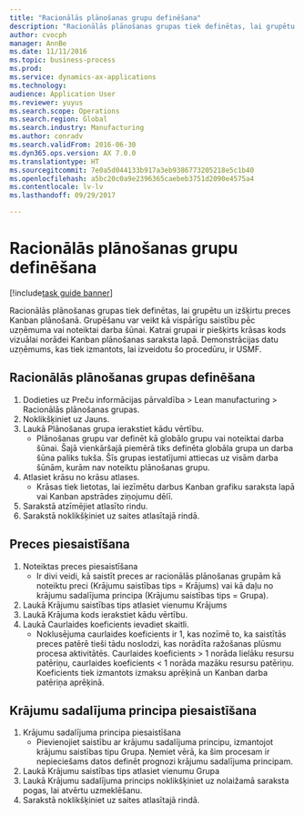 ```yaml
--- 
title: "Racionālās plānošanas grupu definēšana"
description: "Racionālās plānošanas grupas tiek definētas, lai grupētu un izšķirtu preces Kanban plānošanā."
author: cvocph
manager: AnnBe
ms.date: 11/11/2016
ms.topic: business-process
ms.prod: 
ms.service: dynamics-ax-applications
ms.technology: 
audience: Application User
ms.reviewer: yuyus
ms.search.scope: Operations
ms.search.region: Global
ms.search.industry: Manufacturing
ms.author: conradv
ms.search.validFrom: 2016-06-30
ms.dyn365.ops.version: AX 7.0.0
ms.translationtype: HT
ms.sourcegitcommit: 7e0a5d044133b917a3eb9386773205218e5c1b40
ms.openlocfilehash: a5bc20c0a9e2396365caebeb3751d2090e4575a4
ms.contentlocale: lv-lv
ms.lasthandoff: 09/29/2017

---
```

# <a name="define-lean-schedule-groups"></a>Racionālās plānošanas grupu definēšana

[!include[task guide banner](../../includes/task-guide-banner.md)]

Racionālās plānošanas grupas tiek definētas, lai grupētu un izšķirtu preces Kanban plānošanā. Grupēšanu var veikt kā vispārīgu saistību pēc uzņēmuma vai noteiktai darba šūnai. Katrai grupai ir piešķirts krāsas kods vizuālai norādei Kanban plānošanas saraksta lapā. Demonstrācijas datu uzņēmums, kas tiek izmantots, lai izveidotu šo procedūru, ir USMF.


## <a name="define-lean-scheduling-group"></a>Racionālās plānošanas grupas definēšana
1. Dodieties uz Preču informācijas pārvaldība > Lean manufacturing > Racionālās plānošanas grupas.
2. Noklikšķiniet uz Jauns.
3. Laukā Plānošanas grupa ierakstiet kādu vērtību.
    * Plānošanas grupu var definēt kā globālo grupu vai noteiktai darba šūnai. Šajā vienkāršajā piemērā tiks definēta globāla grupa un darba šūna paliks tukša. Šīs grupas iestatījumi attiecas uz visām darba šūnām, kurām nav noteiktu plānošanas grupu.  
4. Atlasiet krāsu no krāsu atlases.
    * Krāsas tiek lietotas, lai iezīmētu darbus Kanban grafiku saraksta lapā vai Kanban apstrādes ziņojumu dēlī.  
5. Sarakstā atzīmējiet atlasīto rindu.
6. Sarakstā noklikšķiniet uz saites atlasītajā rindā.

## <a name="associate-product"></a>Preces piesaistīšana
1. Noteiktas preces piesaistīšana
    * Ir divi veidi, kā saistīt preces ar racionālās plānošanas grupām kā noteiktu preci (Krājumu saistības tips = Krājums) vai kā daļu no krājumu sadalījuma principa (Krājumu saistības tips = Grupa).    
2. Laukā Krājumu saistības tips atlasiet vienumu Krājums
3. Laukā Krājuma kods ierakstiet kādu vērtību.
4. Laukā Caurlaides koeficients ievadiet skaitli.
    * Noklusējuma caurlaides koeficients ir 1, kas nozīmē to, ka saistītās preces patērē tieši tādu noslodzi, kas norādīta ražošanas plūsmu procesa aktivitātēs. Caurlaides koeficients > 1 norāda lielāku resursu patēriņu, caurlaides koeficients < 1 norāda mazāku resursu patēriņu. Koeficients tiek izmantots izmaksu aprēķinā un Kanban darba patēriņa aprēķinā.  

## <a name="associate-item-allocation-key"></a>Krājumu sadalījuma principa piesaistīšana
1. Krājumu sadalījuma principa piesaistīšana
    * Pievienojiet saistību ar krājumu sadalījuma principu, izmantojot krājumu saistības tipu Grupa.   Ņemiet vērā, ka šim procesam ir nepieciešams datos definēt prognozi krājumu sadalījuma principam.  
2. Laukā Krājumu saistības tips atlasiet vienumu Grupa
3. Laukā Krājumu sadalījuma princips noklikšķiniet uz nolaižamā saraksta pogas, lai atvērtu uzmeklēšanu.
4. Sarakstā noklikšķiniet uz saites atlasītajā rindā.


